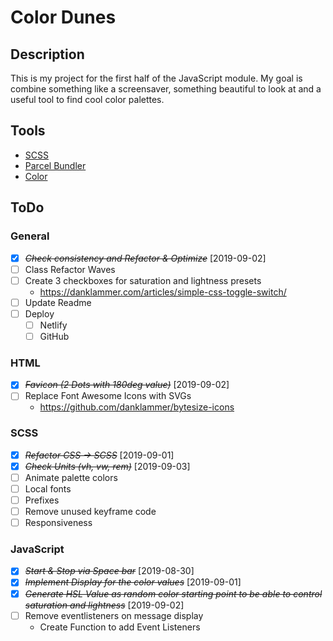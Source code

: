 # Color Dunes

## Description

This is my project for the first half of the JavaScript module.
My goal is combine something like a screensaver, something beautiful to look at and a useful tool to find cool color palettes.

## Tools

-   [SCSS](https://sass-lang.com/)
-   [Parcel Bundler](https://parceljs.org)
-   [Color](https://www.npmjs.com/package/color)

## ToDo

### General

-   [x] ~~_Check consistency and Refactor & Optimize_~~ [2019-09-02]
-   [ ] Class Refactor Waves
-   [ ] Create 3 checkboxes for saturation and lightness presets
    -   https://danklammer.com/articles/simple-css-toggle-switch/
-   [ ] Update Readme
-   [ ] Deploy
    -   [ ] Netlify
    -   [ ] GitHub

### HTML

-   [x] ~~_Favicon (2 Dots with 180deg value)_~~ [2019-09-02]
-   [ ] Replace Font Awesome Icons with SVGs
    -   https://github.com/danklammer/bytesize-icons

### SCSS

-   [x] ~~_Refactor CSS -> SCSS_~~ [2019-09-01]
-   [x] ~~_Check Units (vh, vw, rem)_~~ [2019-09-03]
-   [ ] Animate palette colors
-   [ ] Local fonts
-   [ ] Prefixes
-   [ ] Remove unused keyframe code
-   [ ] Responsiveness

### JavaScript

-   [x] ~~_Start & Stop via Space bar_~~ [2019-08-30]
-   [x] ~~_Implement Display for the color values_~~ [2019-09-01]
-   [x] ~~_Generate HSL Value as random color starting point to be able to control saturation and lightness_~~ [2019-09-02]
-   [ ] Remove eventlisteners on message display
    -   Create Function to add Event Listeners
